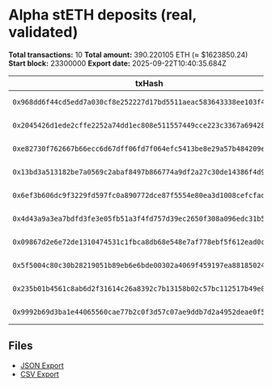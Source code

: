 # Alpha stETH deposits (real, validated)

**Total transactions:** 10
**Total amount:** 390.220105 ETH (≈ $1623850.24)
**Start block:** 23300000
**Export date:** 2025-09-22T10:40:35.684Z

| txHash | Date | Amount (ETH) | Block | Wallet | Token |
|--------|------|--------------|-------|--------|-------|
| `0x968dd6f44cd5edd7a030cf8e252227d17bd5511aeac583643338ee103f404cf8` | 2025-09-20 | 0.000832489975124089 | 23404237 | `0xc149701eb565de8f94b9b7ef35e7017029cf1cb7` | WETH |
| `0x2045426d1ede2cffe2252a74dd1ec808e511557449cce223c3367a6942809cb6` | 2025-09-20 | 0.016302050525530088 | 23401999 | `0x684bdb65c6d7558252eb7cb08d84efcfea86034a` | WETH |
| `0xe82730f762667b66ecc6d67dff06fd7f064efc5413be8e29a57b484209e9f86b` | 2025-09-18 | 322.517188999999973475 | 23391339 | `0x4d6b30a075dd69d19e717d0969d351796faeb950` | WETH |
| `0x13bd3a513182be7a0569c2abaf8497b866774a9df2a27c30de14386f4d9b1d71` | 2025-09-18 | 11 | 23390169 | `0xadba5bb3850921bea4e12ab1e740f4ae08f0e27f` | WETH |
| `0x6ef3b606dc9f3229fd597fc0a890772dce87f5554e80ea3d1008cefcfad7485d` | 2025-09-11 | 4.683487905049129829 | 23338231 | `0x4bce8d45dcce58e704c1c58dbc094750f5119118` | WETH |
| `0x4d43a9a3ea7bdfd3fe3e05fb51a3f4fd757d39ec2650f308a096edc31b5e2b93` | 2025-09-10 | 0.000001 | 23332076 | `0x1222f0baa62e2282bfd01083c7c3732a8c611584` | WETH |
| `0x09867d2e6e72de1310474531c1fbca8db68e548e7af778ebf5f612ead0c8f10b` | 2025-09-09 | 42 | 23326676 | `0xf67d9569af280e1f8c1aeb5377ae67659b4881d6` | WETH |
| `0x5f5004c80c30b28219051b89eb6e6bde00302a4069f459197ea88185024302e6` | 2025-09-09 | 10 | 23323482 | `0x15fbaed545ea1de34ffef8254d8e5cc6f8be1329` | WETH |
| `0x235b01b4561c8ab6d2f31614c26a8392c7b13158b02c57bc112517b49e03fcb7` | 2025-09-08 | 0.000001 | 23319932 | `0x1222f0baa62e2282bfd01083c7c3732a8c611584` | ETH |
| `0x9992b69d3ba1e44065560cae77b2c0f3d57c07ae9ddb7d2a4952deae0f5f807d` | 2025-09-08 | 0.002292 | 23319772 | `0x0b5943294f11599e2bd0728659d1cdd69704e0ec` | WETH |

## Files

- [JSON Export](public/reports/alpha-steth-deposits.json)
- [CSV Export](public/reports/alpha-steth-deposits.csv)
